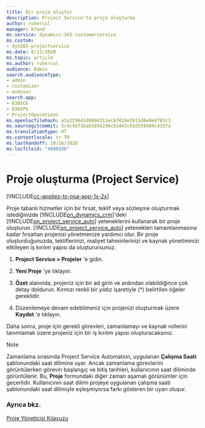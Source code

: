 ```yaml
---
title: Bir proje oluştur
description: Project Service'ta proje oluşturma
author: ruhercul
manager: kfend
ms.service: dynamics-365-customerservice
ms.custom:
- dyn365-projectservice
ms.date: 8/13/2020
ms.topic: article
ms.author: ruhercul
audience: Admin
search.audienceType:
- admin
- customizer
- enduser
search.app:
- D365CE
- D365PS
- ProjectOperations
ms.openlocfilehash: a1a229641d0694311ecb7019e3915d0e8e6783c3
ms.sourcegitcommit: 5c4c9bf3ba018562d6cb3443c01d550489c415fa
ms.translationtype: HT
ms.contentlocale: tr-TR
ms.lasthandoff: 10/16/2020
ms.locfileid: "4086336"
---
```

# <a name="create-a-project-project-service"></a>Proje oluşturma (Project Service)

[!INCLUDE[cc-applies-to-psa-app-1x-2x](../includes/cc-applies-to-psa-app-1x-2x.md)]

Proje tabanlı hizmetler için bir fırsat, teklif veya sözleşme oluşturmak istediğinizde [!INCLUDE[pn_dynamics_crm](../includes/pn-dynamics-crm.md)]'deki [!INCLUDE[pn_project_service_auto](../includes/pn-project-service-auto.md)] yeteneklerini kullanarak bir proje oluşturun. [!INCLUDE[pn_project_service_auto](../includes/pn-project-service-auto.md)] yetenekleri tamamlanmasına kadar fırsattan projenizi yönetmenize yardımcı olur. Bir proje oluşturduğunuzda, tekliflerinizi, maliyet tahminlerinizi ve kaynak yönetiminizi etkileyen iş kırılım yapısı da oluşturursunuz.  
  
1.  **Project Service > Projeler** 'e gidin.  
  
2.  **Yeni Proje** 'ye tıklayın.  
  
3.  **Özet** alanında, projeniz için bir ad girin ve ardından olabildiğince çok detay doldurun. Kırmızı renkli bir yıldız işaretiyle (*) belirtilen öğeler gereklidir.  
  
4.  Düzenlemeye devam edebilmeniz için projenizi oluşturmak üzere **Kaydet** 'e tıklayın.  
  
Daha sonra, proje için gerekli görevleri, zamanlamayı ve kaynak rollerini tanımlamak üzere projeniz için bir iş kırılım yapısı oluşturacaksınız.  

> [!NOTE]
> Zamanlama sırasında Project Service Automation, uygulanan **Çalışma Saati** şablonundaki saat dilimine uyar. Ancak zamanlama görevlerini görüntülerken görevin başlangıç ve bitiş tarihleri, kullanıcının saat diliminde görüntülenir. Bu, **Proje** formundaki diğer zaman aşamalı görünümler için geçerlidir. Kullanıcının saat dilimi projeye uygulanan çalışma saati şablonundaki saat dilimiyle eşleşmiyorsa farkı gösteren bir uyarı oluşur. 
  
### <a name="see-also"></a>Ayrıca bkz.  
 [Proje Yöneticisi Kılavuzu](../psa/project-manager-guide.md)
